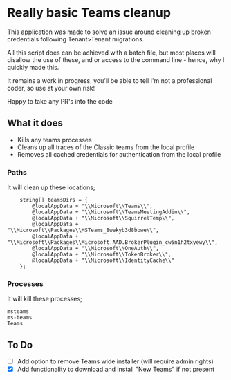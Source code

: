 ﻿# Really basic Teams cleanup

This application was made to solve an issue around cleaning up broken credentials following Tenant>Tenant migrations.

All this script does can be achieved with a batch file, but most places will disallow the use of these, and or access to the command line - hence, why I quickly made this. 

It remains a work in progress, you'll be able to tell I'm not a professional coder, so use at your own risk!

Happy to take any PR's into the code

## What it does

- Kills any teams processes
- Cleans up all traces of the Classic teams from the local profile
- Removes all cached credentials for authentication from the local profile

### Paths

It will clean up these locations;

```
    string[] teamsDirs = {
        @localAppData + "\\Microsoft\\Teams\\",
        @localAppData + "\\Microsoft\\TeamsMeetingAddin\\",
        @localAppData + "\\Microsoft\\SquirrelTemp\\",
        @localAppData + "\\Microsoft\\Packages\\MSTeams_8wekyb3d8bbwe\\",
        @localAppData + "\\Microsoft\\Packages\\Microsoft.AAD.BrokerPlugin_cw5n1h2txyewy\\",
        @localAppData + "\\Microsoft\\OneAuth\\",
        @localAppData + "\\Microsoft\\TokenBroker\\",
        @localAppData + "\\Microsoft\\IdentityCache\\"
    };

```

### Processes

It will kill these processes;

```
msteams
ms-teams
Teams
```

## To Do

-  [ ] Add option to remove Teams wide installer (will require admin rights)
-  [x] Add functionality to download and install "New Teams" if not present